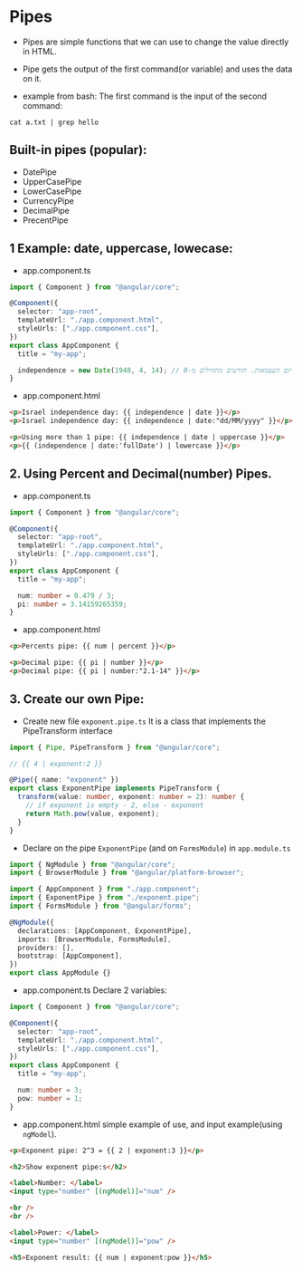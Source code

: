 # Pipes

- Pipes are simple functions that we can use to change the value directly in HTML.

- Pipe gets the output of the first command(or variable) and uses the data on it.

- example from bash:
  The first command is the input of the second command:

```
cat a.txt | grep hello
```

## Built-in pipes (popular):

- DatePipe
- UpperCasePipe
- LowerCasePipe
- CurrencyPipe
- DecimalPipe
- PrecentPipe

## 1 Example: date, uppercase, lowecase:

- app.component.ts

```ts
import { Component } from "@angular/core";

@Component({
  selector: "app-root",
  templateUrl: "./app.component.html",
  styleUrls: ["./app.component.css"],
})
export class AppComponent {
  title = "my-app";

  independence = new Date(1948, 4, 14); // יום העצמאות. חודשים מתחילים מ-0
}
```

- app.component.html

```html
<p>Israel independence day: {{ independence | date }}</p>
<p>Israel independence day: {{ independence | date:"dd/MM/yyyy" }}</p>

<p>Using more than 1 pipe: {{ independence | date | uppercase }}</p>
<p>{{ (independence | date:'fullDate') | lowercase }}</p>
```

## 2. Using Percent and Decimal(number) Pipes.

- app.component.ts

```ts
import { Component } from "@angular/core";

@Component({
  selector: "app-root",
  templateUrl: "./app.component.html",
  styleUrls: ["./app.component.css"],
})
export class AppComponent {
  title = "my-app";

  num: number = 0.479 / 3;
  pi: number = 3.14159265359;
}
```

- app.component.html

```html
<p>Percents pipe: {{ num | percent }}</p>

<p>Decimal pipe: {{ pi | number }}</p>
<p>Decimal pipe: {{ pi | number:"2.1-14" }}</p>
```

## 3. Create our own Pipe:

- Create new file `exponent.pipe.ts`
  It is a class that implements the PipeTransform interface

```ts
import { Pipe, PipeTransform } from "@angular/core";

// {{ 4 | exponent:2 }}

@Pipe({ name: "exponent" })
export class ExponentPipe implements PipeTransform {
  transform(value: number, exponent: number = 2): number {
    // if exponent is empty - 2, else - exponent
    return Math.pow(value, exponent);
  }
}
```

- Declare on the pipe `ExponentPipe` (and on `FormsModule`) in `app.module.ts`

```ts
import { NgModule } from "@angular/core";
import { BrowserModule } from "@angular/platform-browser";

import { AppComponent } from "./app.component";
import { ExponentPipe } from "./exponent.pipe";
import { FormsModule } from "@angular/forms";

@NgModule({
  declarations: [AppComponent, ExponentPipe],
  imports: [BrowserModule, FormsModule],
  providers: [],
  bootstrap: [AppComponent],
})
export class AppModule {}
```

- app.component.ts
  Declare 2 variables:

```ts
import { Component } from "@angular/core";

@Component({
  selector: "app-root",
  templateUrl: "./app.component.html",
  styleUrls: ["./app.component.css"],
})
export class AppComponent {
  title = "my-app";

  num: number = 3;
  pow: number = 1;
}
```

- app.component.html
  simple example of use, and input example(using `ngModel`).

```html
<p>Exponent pipe: 2^3 = {{ 2 | exponent:3 }}</p>

<h2>Show exponent pipe:s</h2>

<label>Number: </label>
<input type="number" [(ngModel)]="num" />

<br />
<br />

<label>Power: </label>
<input type="number" [(ngModel)]="pow" />

<h5>Exponent result: {{ num | exponent:pow }}</h5>
```
